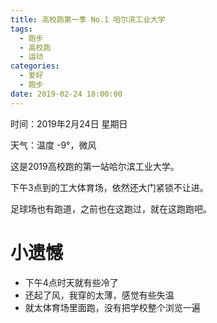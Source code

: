 ```yaml
---
title: 高校跑第一季 No.1 哈尔滨工业大学
tags:
  - 跑步
  - 高校跑
  - 运动
categories:
  - 爱好
  - 跑步
date: 2019-02-24 18:00:00
---
```


时间：2019年2月24日 星期日

天气：温度 -9°，微风

这是2019高校跑的第一站哈尔滨工业大学。

下午3点到的工大体育场，依然还大门紧锁不让进。

足球场也有跑道，之前也在这跑过，就在这跑跑吧。


# 小遗憾

- 下午4点时天就有些冷了
- 还起了风，我穿的太薄，感觉有些失温
- 就太体育场里面跑，没有把学校整个浏览一遍

